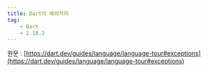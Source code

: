 ```yaml
---
title: Dart의 예외처리
tag:
    - Dart
    - 2.18.2
---
```


원문 : [https://dart.dev/guides/language/language-tour#exceptions](https://dart.dev/guides/language/language-tour#exceptions)

<AdsenseB />